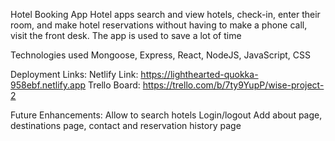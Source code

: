 Hotel Booking App
Hotel apps search and view hotels, check-in, enter their room, and make hotel reservations without having to make a phone call, visit the front desk. The app is used to save a lot of time


Technologies used 
 Mongoose, Express, React, NodeJS, JavaScript, CSS

Deployment Links:
Netlify Link: https://lighthearted-quokka-958ebf.netlify.app
 Trello Board: https://trello.com/b/7ty9YupP/wise-project-2


Future Enhancements:
Allow to search hotels 
Login/logout 
Add about page, destinations page, contact and reservation history page 
